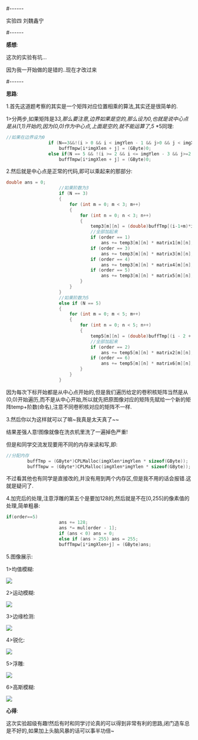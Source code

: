 #------

实验四      刘魏鑫宁

#------

**感想**:

这次的实验有坑...

因为我一开始做的是错的..现在才改过来

#------

**思路**:

1.首先这道题考察的其实是一个矩阵对应位置相乘的算法,其实还是很简单的.

​	1>分两步,如果矩阵是3*3,那么要注意,边界如果是空的,那么设为0,也就是说中心点是从(1,1)开始的,因为(0,0)作为中心点,上面是空的,就不能运算了,5* *5同理:

 	

```c++
//如果在边界设为0
				if (N==3&&!(i > 0 && i < imgYlen - 1 && j>0 && j < imgXlen-1))
					buffTmpw[i*imgXlen + j] = (GByte)0;
				else if(N == 5 && !(i >= 2 && i <= imgYlen - 3 && j>=2 && j <= imgXlen-3))
					buffTmpw[i*imgXlen + j] = (GByte)0;
```

2.然后就是中心点是正常的代码,即可以乘起来的那部分:

```c++
double ans = 0;
					//如果阶数为3
					if (N == 3)
					{
						for (int m = 0; m < 3; m++)
						{
							for (int n = 0; n < 3; n++)
							{
								temp3[m][n] = (double)buffTmp[(i-1+m)*imgXlen + j-1+n];
								//全部加起来
								if (order == 1)
									ans += temp3[m][n] * matrix1[m][n];
								if (order == 3)
									ans += temp3[m][n] * matrix3[m][n];
								if (order == 4)
									ans += temp3[m][n] * matrix4[m][n];
								if (order == 5)
									ans += temp3[m][n] * matrix5[m][n];
							}
						}
					}
					//如果阶数为5
					else if (N == 5)
					{
						for (int m = 0; m < 5; m++)
						{
							for (int n = 0; n < 5; n++)
							{
								temp5[m][n] = (double)buffTmp[(i - 2 + m)*imgXlen + j - 2 + n];
								//全部加起来
								if (order == 2)
									ans += temp5[m][n] * matrix2[m][n];
								if (order == 6)
									ans += temp5[m][n] * matrix6[m][n];
							}
						}
					}
```

因为每次下标开始都是从中心点开始的,但是我们遍历给定的卷积核矩阵当然是从(0,0)开始遍历,而不是从中心开始,所以就先把原图像对应的矩阵先赋给一个新的矩阵temp+阶数(命名),注意不同卷积核对应的矩阵不一样.

3.然后你以为这样就可以了嘛~我真是太天真了~~

结果差强人意!图像就像在洗衣机里洗了一遍掉色严重!

但是和同学交流发现要用不同的内存来读和写,即:

```c++
//分配内存
		buffTmp = (GByte*)CPLMalloc(imgXlen*imgYlen * sizeof(GByte));
		buffTmpw = (GByte*)CPLMalloc(imgXlen*imgYlen * sizeof(GByte));
```

不过看其他也有同学是直接改的,并没有用到两个内存区,但是我不用的话会报错.这就是疑问了.

4.加完后的处理,注意浮雕的第五个是要加128的,然后就是不在[0,255]的像素值的处理,简单粗暴:

```c++
if(order==5)
					ans += 128;
					ans *= mul[order - 1];
					if (ans < 0) ans = 0;
					else if (ans > 255) ans = 255;
					buffTmpw[i*imgXlen+j] = (GByte)ans;
```

5.图像展示:

1>均值模糊:

![](http://ww1.sinaimg.cn/large/006y6mwBly1fwy21zpetrj3076075gqe.jpg)

2>运动模糊:



![](http://ww1.sinaimg.cn/large/006y6mwBly1fwy231cxd0j3075077n1r.jpg)

3>边缘检测:

![](http://ww1.sinaimg.cn/large/006y6mwBly1fwy23o3h0ij3075075jut.jpg)

4>锐化:

![](http://ww1.sinaimg.cn/large/006y6mwBly1fwy24b8c5hj307307279l.jpg)

5>浮雕:

![](http://ww1.sinaimg.cn/large/006y6mwBly1fwy24rzp76j307507279a.jpg)

6>高斯模糊:

![](http://ww1.sinaimg.cn/large/006y6mwBly1fwy25kqcp2j3074071wj3.jpg)



**心得**:

这次实验超级有趣!然后有时和同学讨论真的可以得到非常有利的思路,闭门造车总是不好的,如果加上头脑风暴的话可以事半功倍~





